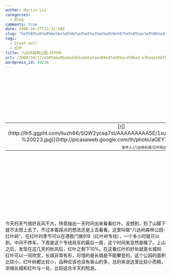 ```yaml
---
author: Martin Liu
categories:
  - Blog
comments: true
date: 2008-10-27T13:32:49Z
slug: "%e5%85%ab%e8%be%be%e5%b2%ad%e6%a3%ae%e6%9e%97%e5%85%ac%e5%9b%ad-%e7%ba%a2%e5%8f%b6%e5%b2%ad"
tags:
  - Great wall
  - 红叶
title: 八达岭森林公园-红叶岭
url: /2008/10/27/e585abe8bebee5b2ade6a3aee69e97e585ace59bad-e7baa2e58fb6e5b2ad/
wordpress_id: 49236
---
```


<table width="635" style="height: 272px" border="0" ><br /><tbody ><br /><tr ><br />
<td style="text-align: center" >[![](http://lh5.ggpht.com/liuzh66/SQW2ycea7sI/AAAAAAAAA5E/1xu0psqtrVA/s400/20081027-%20023.jpg)](http://picasaweb.google.com/lh/photo/aGEY72oIPhKJyJOcZsVEVA)
</td><br /></tr><br /><tr ><br />
<td style="font-family:arial,sans-serif;font-size:11px;text-align:right" >发件人 [八达岭长城 红叶岭](http://picasaweb.google.com/liuzh66/SyrPvH)
</td><br /></tr><br /></tbody></table><br />今天的天气很好且风不大，特意抽出一天时间出来看看红叶。没想到，到了山脚下就不太想上去了，不过本着踩点的想法还是上去看看。这里叫做“八达岭森林公园-红叶岭”，在红叶的季节可以在德胜门做919（红叶岭专线），一个多小时就可以到，中间不停车。下周是这个专线班车的最后一周，这个时间来显然是晚了。上山之后，发现在这几天的秋风后，红叶之剩下10%。在这看红叶的好处就是长城和红叶可以一同欣赏，长城非常有形，可惜的是长城是不能攀登的。这个公园的面积比较小，红叶树都比较小，品种应该也没有香山的多。总的来说这里比较小而精，浓缩长城和红叶与一处，比较适合半天的短游。
